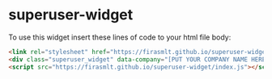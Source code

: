 # superuser-widget

To use this widget insert these lines of code to your html file body:
```html
<link rel="stylesheet" href="https://firasmlt.github.io/superuser-widget/index.css">
<div class="superuser_widget" data-company="[PUT YOUR COMPANY NAME HERE]"></div>
<script src="https://firasmlt.github.io/superuser-widget/index.js"></script>
```

